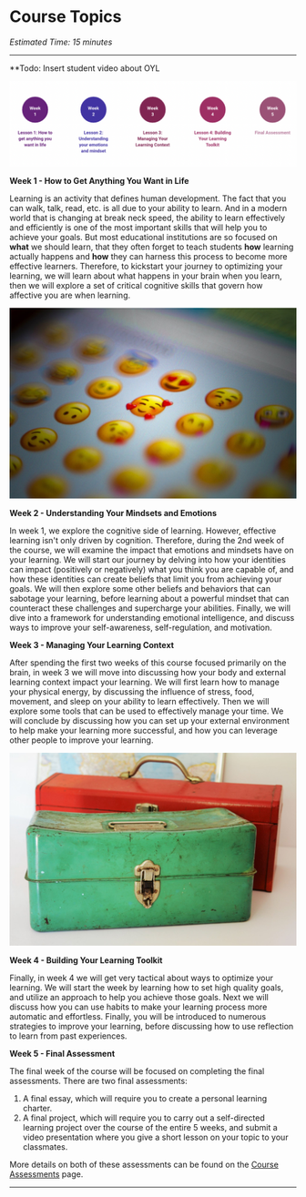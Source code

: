 # Course Topics

*Estimated Time: 15 minutes*

---

**Todo: Insert student video about OYL

![oyl topics](./topics.png)

**Week 1 - How to Get Anything You Want in Life**

Learning is an activity that defines human development. The fact that you can walk, talk, read, etc. is all due to your ability to learn. And in a modern world that is changing at break neck speed, the ability to learn effectively and efficiently is one of the most important skills that will help you to achieve your goals. But most educational institutions are so focused on **what** we should learn, that they often forget to teach students **how** learning actually happens and **how** they can harness this process to become more effective learners. Therefore, to kickstart your journey to optimizing your learning, we will learn about what happens in your brain when you learn, then we will explore a set of critical cognitive skills that govern how affective you are when learning. 

![emotions](./emotions.jpeg)

**Week 2 - Understanding Your Mindsets and Emotions**

In week 1, we explore the cognitive side of learning. However, effective learning isn't only driven by cognition. Therefore, during the 2nd week of the course, we will examine the impact that emotions and mindsets have on your learning. We will start our journey by delving into how your identities can impact (positively or negatively) what you think you are capable of, and how these identities can create beliefs that limit you from achieving your goals. We will then explore some other beliefs and behaviors that can sabotage your learning, before learning about a powerful mindset that can counteract these challenges and supercharge your abilities. Finally, we will dive into a framework for understanding emotional intelligence, and discuss ways to improve your self-awareness, self-regulation, and motivation.

**Week 3 - Managing Your Learning Context**

After spending the first two weeks of this course focused primarily on the brain, in week 3 we will move into discussing how your body and external learning context impact your learning. We will first learn how to manage your physical energy, by discussing the influence of stress, food, movement, and sleep on your ability to learn effectively. Then we will explore some tools that can be used to effectively manage your time. We will conclude by discussing how you can set up your external environment to help make your learning more successful, and how you can leverage other people to improve your learning.

![toolkit](./toolkit.jpeg)

**Week 4 - Building Your Learning Toolkit**

Finally, in week 4 we will get very tactical about ways to optimize your learning. We will start the week by learning how to set high quality goals, and utilize an approach to help you achieve those goals. Next we will discuss how you can use habits to make your learning process more automatic and effortless. Finally, you will be introduced to numerous strategies to improve your learning, before discussing how to use reflection to learn from past experiences.

**Week 5 - Final Assessment**

The final week of the course will be focused on completing the final assessments. There are two final assessments:
1) A final essay, which will require you to create a personal learning charter.
2) A final project, which will require you to carry out a self-directed learning project over the course of the entire 5 weeks, and submit a video presentation where you give a short lesson on your topic to your classmates.
 
More details on both of these assessments can be found on the [Course Assessments](/optimizing-your-learning/welcome/course-assessments.md) page.

---
